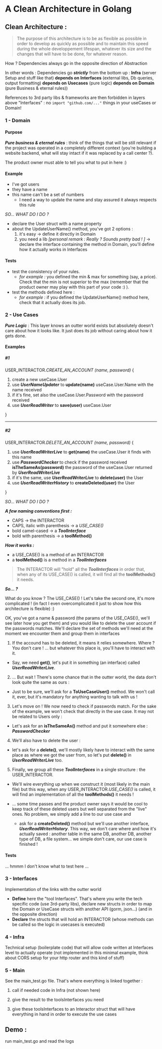 # A Clean Architecture in Golang

## Clean Architecture :
> The purpose of this architecture is to be as flexible as possible in order to develop as quickly as possible and to maintain this speed during the whole developpement lifespan, whatever its size and the changes that will have to be done, for whatever reason.

How ? Dependencies always go in the opposite direction of Abstraction

In other words : Dependencies go ***strictly*** from the bottom up : **Infra** (server Setup and stuff like that) **depends on** **Interfaces** (external libs, Db queries, output formatting) **depends on** **Usecases** (pure logic) **depends on** **Domain** (pure Business & eternal rules))

References to 3rd party libs & frameworks are then forbidden in layers above "Interfaces" : no `import "github.com/..."` things in your useCases or Domain!

### 1 - Domain
#### Purpose
***Pure business & eternal rules*** : think of the things that will be still relevant if the project was operated in a completely different context (you're building a website backend, what will stay intact if it was replaced by a call center ?).

The product owner must able to tell you what to put in here :)

#### Example
- I've got users
- they have a name
- this name can't be a set of numbers
	- I need a way to update the name and stay assured it always respects this rule

*SO... WHAT DO I DO ?*
- declare the User struct with a name property
- about the UpdateUserName() method, you've got 2 options :
	1. it's easy -> define it directly in Domain
	2. you need a lib *[personal remark : Really ? Sounds pretty bad ! ]* -> declare the interface containing the method in Domain, you'll define how it actually works in Interfaces  

#### Tests
- test the consistency of your rules.
  - *for example :* you defined the min & max for something (say, a price). Check that the min is not superior to the max (remember that the product owner may play with this part of your code :) ).
- test the methods defined here :
  - *for example :* if you defined the UpdateUserName() method here, check that it actually does its job.

### 2 - Use Cases
***Pure Logic*** : This layer knows an outter world exists but absolutely doesn't care about how it looks like. It just does its job without caring about how it gets done.

#### Examples
##### #1
USER_INTERACTOR.*CREATE_AN_ACCOUNT (name, password)* {
1. create a new useCase.User
2. use ***UserNameUpdater*** to **update(name)** useCase.User.Name with the name received
3. if it's fine, set also the useCase.User.Password with the password received
4. use ***UserReadWriter*** to **save(user)** useCase.User

}

---
##### #2
USER_INTERACTOR.*DELETE_AN_ACCOUNT (name, password)* {
1. use ***UserReadWriterLive*** to **get(name)** the useCase.User it finds with this name
2. use ***PasswordChecker*** to check if the password received **isTheSameAs(password)** the password of the useCase.User returned by ***UserReadWriterLive***
3. if it's the same, use ***UserReadWriterLive*** to **delete(user)** the User
3. use ***UserReadWriterHistory*** to **createDeleted(user)** the User

}

*SO... WHAT DO I DO ?*

***A few naming conventions first :***
- CAPS -> the INTERACTOR
- CAPS, italic with parenthesis -> a *USE_CASE()*
- bold camel-cased -> a ***ToolInterface***
- bold with parenthesis -> a **toolMethod()**

***How it works :***
- a USE_CASE() is a method of an INTERACTOR
- a **toolMethod()** is a method in a  ***ToolInterfaces***
> The INTERACTOR will "hold" all the ***ToolInterfaces*** in order that, when any of its USE_CASE() is called, it will find all the **toolMethods()** it needs.

***So... ?***

What do you know ? The USE_CASE() ! Let's take the second one, it's more complicated ! (in fact I even overcomplicated it just to show how this architecture is flexible) :)

OK, you've got a name & password (the params of the USE_CASE(), we'll see later how you get them) and you would like to delete the user account if the passwords matches. We'll declare the set of methods we'll need at the moment we encounter them and group them in interfaces

1. If the accound has to be deleted, it means it relies somewhere. Where ? You don't care ! ... but whatever this place is, you'll have to interact with it.
  - Say, we need **get()**, let's put it in something (an interface) called ***UserReadWriterLive***.
2. ... But wait ! There's some chance that in the outter world, the data don't look quite the same as ours :
  - Just to be sure, we'll ask for a **ToUseCaseUser()** method. We won't call it, ever, but it's mandatory for anything wanting to talk with us !
3. Let's move on ! We now need to check if passwords match. For the sake of the example, we won't check that directly in the use case. It may not be related to Users only :
  - Let's ask for an **isTheSameAs()** method and put it somewhere else : ***PasswordChecker***
4. We'll also have to delete the user :
  - let's ask for a **delete()**, we'll mostly likely have to interact with the same place as where we got the user from, so let's put **delete()** in ***UserReadWriterLive*** too.
5. Finally, we group all these ***ToolInterfaces*** in a single structure : the USER_INTERACTOR.
  - We'll wire everything up when we construct it (most likely in the main file) but this way, when any USER_INTERACTOR.*USE_CASE()* is called, it will find an implementation of all the **toolMethods()** it needs !


- ... some time passes and the product owner says it would be cool to keep track of these deleted users but well separated from the "live" ones. No problem, we simply add a line to our use case and
  - ask for a **createDeleted()** method but we'll use another interface, ***UserReadWriterHistory***. This way, we don't care where and how it's actually saved : another table in the same DB, another DB, another type of DB, a file system... we simple don't care, our use case is finished !

#### Tests

... hmmm I don't know what to test here ...

### 3 - Interfaces
Implementation of the links with the outter world
- **Define** here the "tool Interfaces". That's where you write the tech specific code (use 3rd-party libs), declare new structs in order to map the Domain or UseCase structs with another API (gorm, json...) (and in the opposite direction)
- **Declare** the structs that will hold an INTERACTOR (whose methods can be called so the logic in usecases is executed)

### 4 - Infra
Technical setup (boilerplate code) that will allow code written at Interfaces level to actually operate
(not implemented in this minimal example, think about CORS setup for your http router and this kind of stuff)

### 5 - Main
See the main_test.go file.
That's where everything is linked together :
1. call if needed code in Infra (not shown here)

2. give the result to the toolsInterfaces you need

3. give these toolsInterfaces to an Interactor struct that will have everything in hand in order to execute the use cases


## Demo :
run main_test.go and read the logs

